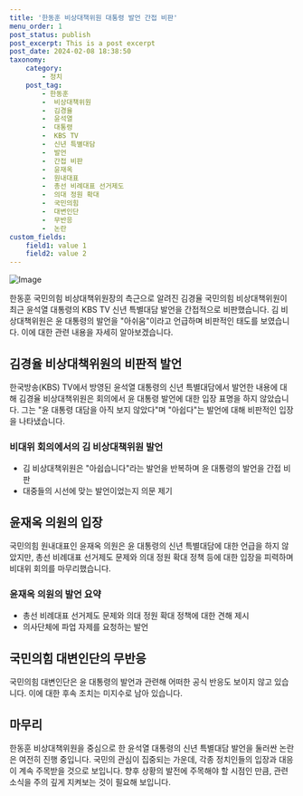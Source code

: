 ```yaml
---
title: '한동훈 비상대책위원 대통령 발언 간접 비판'
menu_order: 1
post_status: publish
post_excerpt: This is a post excerpt
post_date: 2024-02-08 18:38:50
taxonomy:
    category:
        - 정치
    post_tag:
        - 한동훈
        -  비상대책위원
        -  김경율
        -  윤석열
        -  대통령
        -  KBS TV
        -  신년 특별대담
        -  발언
        -  간접 비판
        -  윤재옥
        -  원내대표
        -  총선 비례대표 선거제도
        -  의대 정원 확대
        -  국민의힘
        -  대변인단
        -  무반응
        -  논란
custom_fields:
    field1: value 1
    field2: value 2
---
```


![Image](https://imgnews.pstatic.net/image/002/2024/02/08/0002318927_001_20240208101000989.jpg?type=w647)

한동훈 국민의힘 비상대책위원장의 측근으로 알려진 김경율 국민의힘 비상대책위원이 최근 윤석열 대통령의 KBS TV 신년 특별대담 발언을 간접적으로 비판했습니다. 김 비상대책위원은 윤 대통령의 발언을 "아쉬움"이라고 언급하며 비판적인 태도를 보였습니다. 이에 대한 관련 내용을 자세히 알아보겠습니다.
## 김경율 비상대책위원의 비판적 발언
한국방송(KBS) TV에서 방영된 윤석열 대통령의 신년 특별대담에서 발언한 내용에 대해 김경율 비상대책위원은 회의에서 윤 대통령 발언에 대한 입장 표명을 하지 않았습니다. 그는 "윤 대통령 대담을 아직 보지 않았다"며 "아쉽다"는 발언에 대해 비판적인 입장을 나타냈습니다.
### 비대위 회의에서의 김 비상대책위원 발언
- 김 비상대책위원은 "아쉽습니다"라는 발언을 반복하며 윤 대통령의 발언을 간접 비판
- 대중들의 시선에 맞는 발언이었는지 의문 제기
## 윤재옥 의원의 입장
국민의힘 원내대표인 윤재옥 의원은 윤 대통령의 신년 특별대담에 대한 언급을 하지 않았지만, 총선 비례대표 선거제도 문제와 의대 정원 확대 정책 등에 대한 입장을 피력하며 비대위 회의를 마무리했습니다.
### 윤재옥 의원의 발언 요약
- 총선 비례대표 선거제도 문제와 의대 정원 확대 정책에 대한 견해 제시
- 의사단체에 파업 자제를 요청하는 발언
## 국민의힘 대변인단의 무반응
국민의힘 대변인단은 윤 대통령의 발언과 관련해 어떠한 공식 반응도 보이지 않고 있습니다. 이에 대한 후속 조치는 미지수로 남아 있습니다.
## 마무리
한동훈 비상대책위원을 중심으로 한 윤석열 대통령의 신년 특별대담 발언을 둘러싼 논란은 여전히 진행 중입니다. 국민의 관심이 집중되는 가운데, 각종 정치인들의 입장과 대응이 계속 주목받을 것으로 보입니다. 향후 상황의 발전에 주목해야 할 시점인 만큼, 관련 소식을 주의 깊게 지켜보는 것이 필요해 보입니다.
